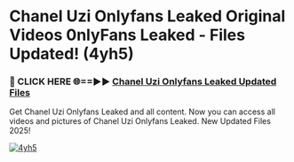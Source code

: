 # Chanel Uzi Onlyfans Leaked Original Videos 0nlyFans Leaked - Files Updated! (4yh5)

<h3>🔴 CLICK HERE 🌐==►► <a href="https://tinyurl.com/2jnfzry5" rel="nofollow">Chanel Uzi Onlyfans Leaked Updated Files</a></h3>

Get Chanel Uzi Onlyfans Leaked and all content. Now you can access all videos and pictures of Chanel Uzi Onlyfans Leaked. New Updated Files 2025!

[![4yh5](https://i.imgur.com/GyGTBgg.gif)](https://tinyurl.com/2jnfzry5)
